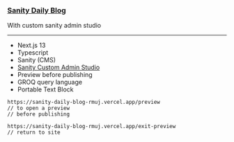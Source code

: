 ### [Sanity Daily Blog](https://sanity-daily-blog-rmuj.vercel.app/)

With custom sanity admin studio

---

- Next.js 13
- Typescript
- Sanity (CMS)
- [Sanity Custom Admin Studio](https://sanity-daily-blog-rmuj.vercel.app/studio)
- Preview before publishing
- GROQ query language
- Portable Text Block

```
https://sanity-daily-blog-rmuj.vercel.app/preview
// to open a preview
// before publishing

https://sanity-daily-blog-rmuj.vercel.app/exit-preview
// return to site
```
